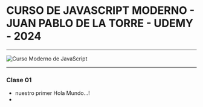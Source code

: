 # CURSO DE JAVASCRIPT MODERNO - JUAN PABLO DE LA TORRE - UDEMY - 2024

---

![Curso Moderno de JavaScript](/JS%20-%20JPT/Curso%20JS%20Moderno/assets/img/portada.jpg)

---

### Clase 01

- nuestro primer Hola Mundo...!
-
